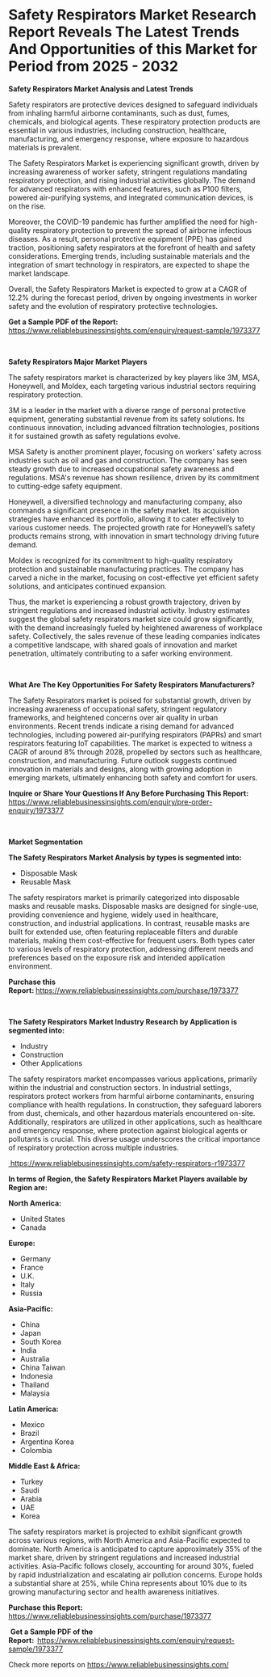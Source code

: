 <p><h1>Safety Respirators Market Research Report Reveals The Latest Trends And Opportunities of this Market for Period from 2025 - 2032</h1></p><p><strong>Safety Respirators Market Analysis and Latest Trends</strong></p>
<p><p>Safety respirators are protective devices designed to safeguard individuals from inhaling harmful airborne contaminants, such as dust, fumes, chemicals, and biological agents. These respiratory protection products are essential in various industries, including construction, healthcare, manufacturing, and emergency response, where exposure to hazardous materials is prevalent.</p><p>The Safety Respirators Market is experiencing significant growth, driven by increasing awareness of worker safety, stringent regulations mandating respiratory protection, and rising industrial activities globally. The demand for advanced respirators with enhanced features, such as P100 filters, powered air-purifying systems, and integrated communication devices, is on the rise. </p><p>Moreover, the COVID-19 pandemic has further amplified the need for high-quality respiratory protection to prevent the spread of airborne infectious diseases. As a result, personal protective equipment (PPE) has gained traction, positioning safety respirators at the forefront of health and safety considerations. Emerging trends, including sustainable materials and the integration of smart technology in respirators, are expected to shape the market landscape.</p><p>Overall, the Safety Respirators Market is expected to grow at a CAGR of 12.2% during the forecast period, driven by ongoing investments in worker safety and the evolution of respiratory protective technologies.</p></p>
<p><strong>Get a Sample PDF of the Report:&nbsp;</strong> <a href="https://www.reliablebusinessinsights.com/enquiry/request-sample/1973377?utm_campaign=2820&utm_medium=2&utm_source=Github&utm_content=ia&utm_term=05042025&utm_id=safety-respirators">https://www.reliablebusinessinsights.com/enquiry/request-sample/1973377</a></p>
<p>&nbsp;</p>
<p><strong>Safety Respirators Major Market Players</strong></p>
<p><p>The safety respirators market is characterized by key players like 3M, MSA, Honeywell, and Moldex, each targeting various industrial sectors requiring respiratory protection. </p><p>3M is a leader in the market with a diverse range of personal protective equipment, generating substantial revenue from its safety solutions. Its continuous innovation, including advanced filtration technologies, positions it for sustained growth as safety regulations evolve.</p><p>MSA Safety is another prominent player, focusing on workers' safety across industries such as oil and gas and construction. The company has seen steady growth due to increased occupational safety awareness and regulations. MSA's revenue has shown resilience, driven by its commitment to cutting-edge safety equipment.</p><p>Honeywell, a diversified technology and manufacturing company, also commands a significant presence in the safety market. Its acquisition strategies have enhanced its portfolio, allowing it to cater effectively to various customer needs. The projected growth rate for Honeywell’s safety products remains strong, with innovation in smart technology driving future demand.</p><p>Moldex is recognized for its commitment to high-quality respiratory protection and sustainable manufacturing practices. The company has carved a niche in the market, focusing on cost-effective yet efficient safety solutions, and anticipates continued expansion.</p><p>Thus, the market is experiencing a robust growth trajectory, driven by stringent regulations and increased industrial activity. Industry estimates suggest the global safety respirators market size could grow significantly, with the demand increasingly fueled by heightened awareness of workplace safety. Collectively, the sales revenue of these leading companies indicates a competitive landscape, with shared goals of innovation and market penetration, ultimately contributing to a safer working environment.</p></p>
<p>&nbsp;</p>
<p><strong>What Are The Key Opportunities For Safety Respirators Manufacturers?</strong></p>
<p><p>The Safety Respirators market is poised for substantial growth, driven by increasing awareness of occupational safety, stringent regulatory frameworks, and heightened concerns over air quality in urban environments. Recent trends indicate a rising demand for advanced technologies, including powered air-purifying respirators (PAPRs) and smart respirators featuring IoT capabilities. The market is expected to witness a CAGR of around 8% through 2028, propelled by sectors such as healthcare, construction, and manufacturing. Future outlook suggests continued innovation in materials and designs, along with growing adoption in emerging markets, ultimately enhancing both safety and comfort for users.</p></p>
<p><strong>Inquire or Share Your Questions If Any Before Purchasing This Report:</strong> <a href="https://www.reliablebusinessinsights.com/enquiry/pre-order-enquiry/1973377?utm_campaign=2820&utm_medium=2&utm_source=Github&utm_content=ia&utm_term=05042025&utm_id=safety-respirators">https://www.reliablebusinessinsights.com/enquiry/pre-order-enquiry/1973377</a></p>
<p>&nbsp;</p>
<p><strong>Market Segmentation</strong></p>
<p><strong>The Safety Respirators Market Analysis by types is segmented into:</strong></p>
<p><ul><li>Disposable Mask</li><li>Reusable Mask</li></ul></p>
<p><p>The safety respirators market is primarily categorized into disposable masks and reusable masks. Disposable masks are designed for single-use, providing convenience and hygiene, widely used in healthcare, construction, and industrial applications. In contrast, reusable masks are built for extended use, often featuring replaceable filters and durable materials, making them cost-effective for frequent users. Both types cater to various levels of respiratory protection, addressing different needs and preferences based on the exposure risk and intended application environment.</p></p>
<p><strong>Purchase this Report:&nbsp;</strong><a href="https://www.reliablebusinessinsights.com/purchase/1973377?utm_campaign=2820&utm_medium=2&utm_source=Github&utm_content=ia&utm_term=05042025&utm_id=safety-respirators">https://www.reliablebusinessinsights.com/purchase/1973377</a></p>
<p>&nbsp;</p>
<p><strong>The Safety Respirators Market Industry Research by Application is segmented into:</strong></p>
<p><ul><li>Industry</li><li>Construction</li><li>Other Applications</li></ul></p>
<p><p>The safety respirators market encompasses various applications, primarily within the industrial and construction sectors. In industrial settings, respirators protect workers from harmful airborne contaminants, ensuring compliance with health regulations. In construction, they safeguard laborers from dust, chemicals, and other hazardous materials encountered on-site. Additionally, respirators are utilized in other applications, such as healthcare and emergency response, where protection against biological agents or pollutants is crucial. This diverse usage underscores the critical importance of respiratory protection across multiple industries.</p></p>
<p><a href="https://www.reliablebusinessinsights.com/safety-respirators-r1973377?utm_campaign=2820&utm_medium=2&utm_source=Github&utm_content=ia&utm_term=05042025&utm_id=safety-respirators">&nbsp;https://www.reliablebusinessinsights.com/safety-respirators-r1973377</a></p>
<p><strong>In terms of Region, the Safety Respirators Market Players available by Region are:</strong></p>
<p>
    <p> <strong> North America: </strong>
        <ul>
            <li>United States</li>
            <li>Canada</li>
        </ul>
        </p> 
    <p> <strong> Europe: </strong>
        <ul>
            <li>Germany</li>
            <li>France</li>
            <li>U.K.</li>
            <li>Italy</li>
            <li>Russia</li>
        </ul>
        </p> 
    <p> <strong> Asia-Pacific: </strong>
        <ul>
            <li>China</li>
            <li>Japan</li>
            <li>South Korea</li>
            <li>India</li>
            <li>Australia</li>
            <li>China Taiwan</li>
            <li>Indonesia</li>
            <li>Thailand</li>
            <li>Malaysia</li>
        </ul>
        </p> 
    <p> <strong> Latin America: </strong>
        <ul>
            <li>Mexico</li>
            <li>Brazil</li>
            <li>Argentina Korea</li>
            <li>Colombia</li>
        </ul>
        </p> 
    <p> <strong> Middle East & Africa: </strong>
        <ul>
            <li>Turkey</li>
            <li>Saudi</li>
            <li>Arabia</li>
            <li>UAE</li>
            <li>Korea</li>
        </ul>
    </p>
    </p>
<p><p>The safety respirators market is projected to exhibit significant growth across various regions, with North America and Asia-Pacific expected to dominate. North America is anticipated to capture approximately 35% of the market share, driven by stringent regulations and increased industrial activities. Asia-Pacific follows closely, accounting for around 30%, fueled by rapid industrialization and escalating air pollution concerns. Europe holds a substantial share at 25%, while China represents about 10% due to its growing manufacturing sector and health awareness initiatives.</p></p>
<p><strong>Purchase this Report: </strong><a href="https://www.reliablebusinessinsights.com/purchase/1973377?utm_campaign=2820&utm_medium=2&utm_source=Github&utm_content=ia&utm_term=05042025&utm_id=safety-respirators">https://www.reliablebusinessinsights.com/purchase/1973377</a></p>
<p>&nbsp;<strong>Get a Sample PDF of the Report:&nbsp;&nbsp;</strong><a href="https://www.reliablebusinessinsights.com/enquiry/request-sample/1973377?utm_campaign=2820&utm_medium=2&utm_source=Github&utm_content=ia&utm_term=05042025&utm_id=safety-respirators">https://www.reliablebusinessinsights.com/enquiry/request-sample/1973377</a></p>
<p><strong></strong></p>
<p>Check more reports on <a href="https://www.reliablebusinessinsights.com/?utm_campaign=2820&utm_medium=2&utm_source=Github&utm_content=ia&utm_term=05042025&utm_id=safety-respirators">https://www.reliablebusinessinsights.com/</a></p>